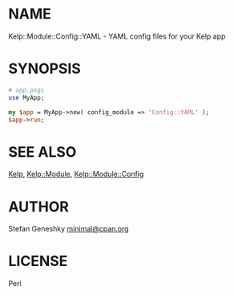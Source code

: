 # NAME

Kelp::Module::Config::YAML - YAML config files for your Kelp app

# SYNOPSIS

```perl
# app.psgi
use MyApp;

my $app = MyApp->new( config_module => 'Config::YAML' );
$app->run;
```

# SEE ALSO

[Kelp](http://search.cpan.org/perldoc?Kelp), [Kelp::Module](http://search.cpan.org/perldoc?Kelp::Module), [Kelp::Module::Config](http://search.cpan.org/perldoc?Kelp::Module::Config)

# AUTHOR

Stefan Geneshky minimal@cpan.org

# LICENSE

Perl
